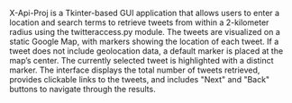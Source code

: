 X-Api-Proj is a Tkinter-based GUI application that allows users to enter a location and search terms to retrieve tweets from within a 2-kilometer radius using the twitteraccess.py module. The tweets are visualized on a static Google Map, with markers showing the location of each tweet. If a tweet does not include geolocation data, a default marker is placed at the map’s center. The currently selected tweet is highlighted with a distinct marker. The interface displays the total number of tweets retrieved, provides clickable links to the tweets, and includes "Next" and "Back" buttons to navigate through the results.
